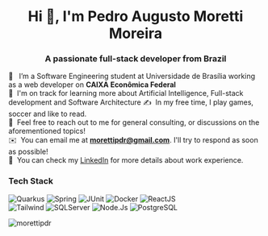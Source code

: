 <h1 align="center">Hi 👋, I'm Pedro Augusto Moretti Moreira</h1>
<h3 align="center">A passionate full-stack developer from Brazil</h3>

🔭 &nbsp; I’m a Software Engineering student at Universidade de Brasília working as a web developer on **CAIXA Econômica Federal**\
🌱 &nbsp;I'm on track for learning more about Artificial Intelligence, Full-stack development and Software Architecture
✍️ &nbsp;In my free time, I play games, soccer and like to read.\
💬 &nbsp;Feel free to reach out to me for general consulting, or discussions on the aforementioned topics!\
✉️ &nbsp;You can email me at **morettipdr@gmail.com**. I'll try to respond as soon as possible!\
📄 &nbsp;You can check my [LinkedIn](https://linkedin.com/in/morettipdr) for more details about work experience.

<h3 align="left">Tech Stack</h3>

![Quarkus](https://img.shields.io/badge/-Quarkus-05122A?style=flat&logo=quarkus)
![Spring](https://img.shields.io/badge/-Spring-05122A?style=flat&logo=spring)
![JUnit](https://img.shields.io/badge/-JUnit-05122A?style=flat&logo=junit)
![Docker](https://img.shields.io/badge/-Docker-05122A?style=flat&logo=docker)
![ReactJS](https://img.shields.io/badge/-ReactJS-05122A?style=flat&logo=react)\
![Tailwind](https://img.shields.io/badge/-Tailwind-05122A?style=flat&logo=tailwindcss)
![SQLServer](https://img.shields.io/badge/-SQLServer-05122A?style=flat&logo=sql%20server)
![Node.Js](https://img.shields.io/badge/-NodeJS-05122A?style=flat&logo=node.js)
![PostgreSQL](https://img.shields.io/badge/-PostgreSQL-05122A?style=flat&logo=postgresql)

<p><img align="center" src="https://github-readme-stats.vercel.app/api/top-langs?username=morettipdr&show_icons=true&theme=tokyonight&locale=en&layout=compact" alt="morettipdr" /></p>
